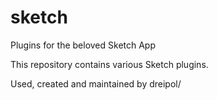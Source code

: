 sketch
======

Plugins for the beloved Sketch App


This repository contains various Sketch plugins. 

Used, created and maintained by dreipol/
